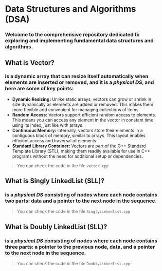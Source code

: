 # Data Structures and Algorithms (DSA)
### Welcome to the comprehensive repository dedicated to exploring and implementing fundamental data structures and algorithms.

## What is Vector?
### is a dynamic array that can resize itself automatically when elements are inserted or removed, and it is a *physical DS*, and here are some of key points:
- **Dynamic Resizing:** Unlike static arrays, vectors can grow or shrink in size dynamically as elements are added or removed. This makes them more flexible and convenient for managing collections of items.
- **Random Access:** Vectors support efficient random access to elements. This means you can access any element in the vector in constant time using its index, just like with arrays.
- **Continuous Memory:** Internally, vectors store their elements in a contiguous block of memory, similar to arrays. This layout enables efficient access and traversal of elements.
- **Standard Library Container:** Vectors are part of the C++ Standard Template Library (STL), making them readily available for use in C++ programs without the need for additional setup or dependencies.
> You can check the code in the file `vector.cpp`

## What is Singly LinkedList (SLL)?
### is a *physical DS* consisting of nodes where each node contains two parts: data and a pointer to the next node in the sequence.
> You can check the code in the file `SinglyLinkedlist.cpp`

## What is Doubly LinkedList (SLL)?
### is a *physical DS* consisting of nodes where each node contains three parts: a pointer to the previous node, data, and a pointer to the next node in the sequence.
> You can check the code in the file `DoublyLinkedlist.cpp`
